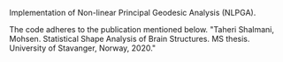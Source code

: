 Implementation of Non-linear Principal Geodesic Analysis (NLPGA).

The code adheres to the publication mentioned below.
"Taheri Shalmani, Mohsen. Statistical Shape Analysis of Brain Structures. MS thesis. University of Stavanger, Norway, 2020."
